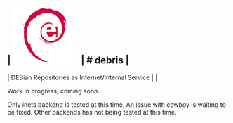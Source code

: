 | ![Debris' logo](https://raw.githubusercontent.com/crownedgrouse/debris/master/priv/images/debris_logo_small.jpg) | # debris |
-------------------------------------------------------------------------------------------------------------------------------
| DEBian Repositories as Internet/Internal Service | |


Work in progress, coming soon...

Only inets backend is tested at this time. An issue with cowboy is waiting to be fixed.
Other backends has not being tested at this time.


